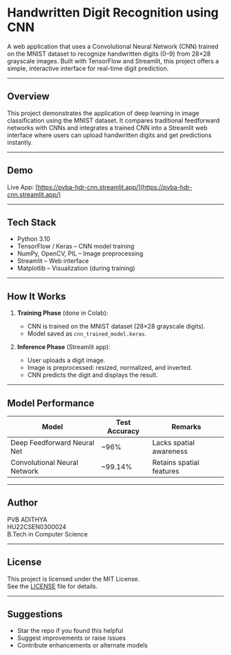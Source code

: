 # Handwritten Digit Recognition using CNN

A web application that uses a Convolutional Neural Network (CNN) trained on the MNIST dataset to recognize handwritten digits (0–9) from 28×28 grayscale images. Built with TensorFlow and Streamlit, this project offers a simple, interactive interface for real-time digit prediction.

---

## Overview

This project demonstrates the application of deep learning in image classification using the MNIST dataset. It compares traditional feedforward networks with CNNs and integrates a trained CNN into a Streamlit web interface where users can upload handwritten digits and get predictions instantly.

---

## Demo

Live App: [https://pvba-hdr-cnn.streamlit.app/](https://pvba-hdr-cnn.streamlit.app/)

---

## Tech Stack

- Python 3.10  
- TensorFlow / Keras – CNN model training  
- NumPy, OpenCV, PIL – Image preprocessing  
- Streamlit – Web interface  
- Matplotlib – Visualization (during training)

---

## How It Works

1. **Training Phase** (done in Colab):  
   - CNN is trained on the MNIST dataset (28×28 grayscale digits).  
   - Model saved as `cnn_trained_model.keras`.

2. **Inference Phase** (Streamlit app):  
   - User uploads a digit image.  
   - Image is preprocessed: resized, normalized, and inverted.  
   - CNN predicts the digit and displays the result.

---

## Model Performance

| Model                          | Test Accuracy | Remarks                   |
|--------------------------------|---------------|---------------------------|
| Deep Feedforward Neural Net    | ~96%          | Lacks spatial awareness   |
| Convolutional Neural Network   | ~99.14%       | Retains spatial features  |

---

## Author

PVB ADITHYA  
HU22CSEN0300024  
B.Tech in Computer Science

---

## License

This project is licensed under the MIT License.  
See the [LICENSE](LICENSE) file for details.

---

## Suggestions

- Star the repo if you found this helpful  
- Suggest improvements or raise issues  
- Contribute enhancements or alternate models
